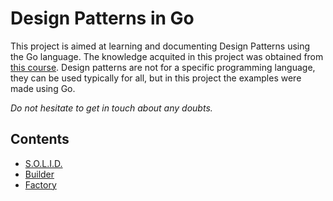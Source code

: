 # Design Patterns in Go

This project is aimed at learning and documenting Design Patterns using the Go language.
The knowledge acquited in this project was obtained from [this course](https://www.udemy.com/course/design-patterns-go).
Design patterns are not for a specific programming language, they can be used typically for all, but in this project the examples were made using Go. 

*Do not hesitate to get in touch about any doubts.*

## Contents

* [S.O.L.I.D.](./SOLID)
* [Builder](./builder)
* [Factory](./factory)